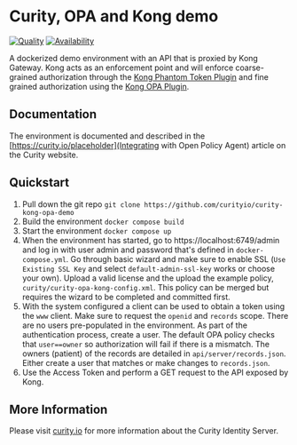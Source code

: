 # Curity, OPA and Kong demo

[![Quality](https://img.shields.io/badge/quality-experiment-red)](https://curity.io/resources/code-examples/status/)
[![Availability](https://img.shields.io/badge/availability-source-blue)](https://curity.io/resources/code-examples/status/)

A dockerized demo environment with an API that is proxied by Kong Gateway. Kong acts as an enforcement point and will enforce coarse-grained authorization through the [Kong Phantom Token Plugin](https://github.com/curityio/kong-phantom-token-plugin) and fine grained authorization using the [Kong OPA Plugin](https://github.com/open-policy-agent/contrib/tree/main/kong_api_authz).

## Documentation
The environment is documented and described in the [https://curity.io/placeholder](Integrating with Open Policy Agent) article on the Curity website.

## Quickstart

1. Pull down the git repo `git clone https://github.com/curityio/curity-kong-opa-demo`
2. Build the environment `docker compose build`
3. Start the environment `docker compose up`
4. When the environment has started, go to https://localhost:6749/admin and log in with user admin and password that's defined in `docker-compose.yml`. Go through basic wizard and make sure to enable SSL (`Use Existing SSL Key` and select `default-admin-ssl-key` works or choose your own). Upload a valid license and the upload the example policy, `curity/curity-opa-kong-config.xml`. This policy can be merged but requires the wizard to be completed and committed first. 
5. With the system configured a client can be used to obtain a token using the `www` client. Make sure to request the `openid` and `records` scope. There are no users pre-populated in the environment. As part of the authentication process, create a user. The default OPA policy checks that `user==owner` so authorization will fail if there is a mismatch. The owners (patient) of the records are detailed in `api/server/records.json`. Either create a user that matches or make changes to `records.json`.
6. Use the Access Token and perform a GET request to the API exposed by Kong. 

## More Information

Please visit [curity.io](https://curity.io/) for more information about the Curity Identity Server.